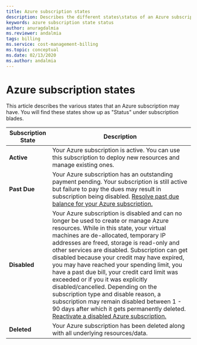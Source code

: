 ```yaml
---
title: Azure subscription states
description: Describes the different states\status of an Azure subscription
keywords: azure subscription state status
author: anuragdalmia
ms.reviewer: andalmia
tags: billing
ms.service: cost-management-billing
ms.topic: conceptual
ms.date: 02/13/2020
ms.author: andalmia
---
```


# Azure subscription states
This article describes the various states that an Azure subscription may have. You will find these states show up as "Status" under subscription blades.

| Subscription State | Description |
|-------------| ----------------|
| **Active** | Your Azure subscription is active. You can use this subscription to deploy new resources and manage existing ones.|
| **Past Due** | Your Azure subscription has an outstanding payment pending. Your subscription is still active but failure to pay the dues may result in subscription being disabled. [Resolve past due balance for your Azure subscription.](https://docs.microsoft.com/azure/billing/billing-azure-subscription-past-due-balance) |
| **Disabled** | Your Azure subscription is disabled and can no longer be used to create or manage Azure resources. While in this state, your virtual machines are de-allocated, temporary IP addresses are freed, storage is read-only and other services are disabled. Subscription can get disabled because your credit may have expired, you may have reached your spending limit, you have a past due bill, your credit card limit was exceeded or if you it was explicitly disabled/cancelled. Depending on the subscription type and disable reason, a subscription may remain disabled between 1 - 90 days after which it gets permanently deleted. [Reactivate a disabled Azure subscription.](https://docs.microsoft.com/azure/billing/billing-subscription-become-disable)|
| **Deleted** | Your Azure subscription has been deleted along with all underlying resources/data. |
